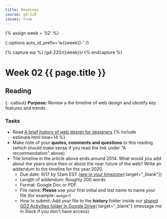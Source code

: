 ```yaml
---
title: Readings
course: gd-220
issues: true
---
```


{% assign week = '02' %}

{::options auto_id_prefix='w{{week}}-' /}

{% capture wp %}
/gd-220/{{week}}/
{% endcapture %}

# Week 02 {{ page.title }}

## Reading

{: .callout}
**Purpose:** Review a the timeline of web design and identify key features and trends.

### Tasks
- Read [A brief history of web design for designers](http://blog.froont.com/brief-history-of-web-design-for-designers/) {% include estimate.html time=14 %}
- Make note of your **quotes, comments and questions** to this reading (which should make sense if you read the link under "A recommendation" above)
- The timeline in the article above ends around 2014. What would _you_ add about the years since then or about the near future of the web? Write an addendum to the timeline for the year 2020.
  - Due date: 9/17 by 12am EST ([see in your timezone](https://everytimezone.com/s/941a879e){:target="_blank"})
  - Length of addendum:  Roughly 200 words
  - Format:  Google Doc or PDF
  - File name: **Please** use your first initial and last name to name your file (for example: `aweger`)
  - How to submit: Add your file to the **history** folder inside our [shared GD2 Activities folder in Google Drive](https://drive.google.com/drive/folders/1XJltwb_lotlD5PuPlQKy8FEZIsAkuAEX?usp=sharing){:target="_blank"} (message me in Slack if you don't have access)
